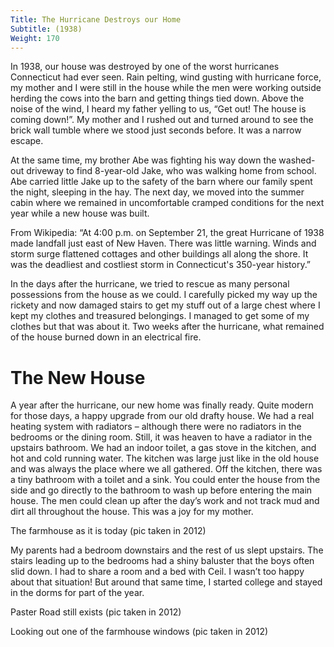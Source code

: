 ```yaml
---
Title: The Hurricane Destroys our Home
Subtitle: (1938)
Weight: 170
---
```


In 1938, our house was destroyed by one of the worst hurricanes Connecticut had ever seen. Rain pelting, wind gusting with hurricane force, my mother and I were still in the house while the men were working outside herding the cows into the barn and getting things tied down. Above the noise of the wind, I heard my father yelling to us, “Get out! The house is coming down!”. My mother and I rushed out and turned around to see the brick wall tumble where we stood just seconds before. It was a narrow escape.

At the same time, my brother Abe was fighting his way down the washed-out driveway to find 8-year-old Jake, who was walking home from school. Abe carried little Jake up to the safety of the barn where our family spent the night, sleeping in the hay.  The next day, we moved into the summer cabin where we remained in uncomfortable cramped conditions for the next year while a new house was built.

From Wikipedia: “At 4:00 p.m. on September 21, the great Hurricane of 1938 made landfall just east of New Haven. There was little warning. Winds and storm surge flattened cottages and other buildings all along the shore. It was the deadliest and costliest storm in Connecticut's 350-year history.”

In the days after the hurricane, we tried to rescue as many personal possessions from the house as we could. I carefully picked my way up the rickety and now damaged stairs to get my stuff out of a large chest where I kept my clothes and treasured belongings. I managed to get some of my clothes but that was about it. Two weeks after the hurricane, what remained of the house burned down in an electrical fire. 

# The New House

A year after the hurricane, our new home was finally ready.  Quite modern for those days, a happy upgrade from our old drafty house. We had a real heating system with radiators – although there were no radiators in the bedrooms or the dining room. Still, it was heaven to have a radiator in the upstairs bathroom. We had an indoor toilet, a gas stove in the kitchen, and hot and cold running water.  The kitchen was large just like in the old house and was always the place where we all gathered. Off the kitchen, there was a tiny bathroom with a toilet and a sink. You could enter the house from the side and go directly to the bathroom to wash up before entering the main house. The men could clean up after the day’s work and not track mud and dirt all throughout the house. This was a joy for my mother.

The farmhouse as it is today (pic taken in 2012)


My parents had a bedroom downstairs and the rest of us slept upstairs. The stairs leading up to the bedrooms had a shiny baluster that the boys often slid down. I had to share a room and a bed with Ceil. I wasn’t too happy about that situation! But around that same time, I started college and stayed in the dorms for part of the year.

Paster Road still exists (pic taken in 2012)


Looking out one of the farmhouse windows (pic taken in 2012)